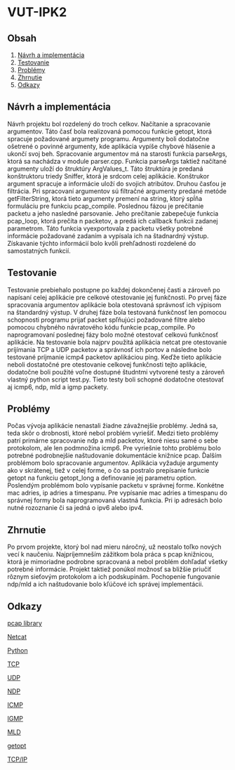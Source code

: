 # VUT-IPK2

## Obsah

1. [Návrh a implementácia](#Návrh-a-implementácia)
2. [Testovanie](#Testovanie)
3. [Problémy](#Problémy)
4. [Zhrnutie](#Zhrnutie)
5. [Odkazy](#Odkazy)

## Návrh a implementácia

Návrh projektu bol rozdelený do troch celkov. Načítanie a spracovanie argumentov. Táto časť bola realizovaná pomocou funkcie getopt, ktorá spracuje požadované argumety programu. Argumenty boli dodatočne ošetrené o povinné argumenty, kde aplikácia vypíše chybové hlásenie a ukončí svoj beh. Spracovanie argumentov má na starosti funkcia parseArgs, ktorá sa nachádza v module parser.cpp. Funkcia parseArgs taktiež načítané argumenty uloží do štruktúry ArgValues_t. Táto štruktúra je predaná konštruktoru triedy Sniffer, ktorá je srdcom celej aplikácie. Konštrukor argument spracuje a informácie uloží do svojich atribútov. Druhou časťou je filtrácia. Pri spracovaní argumentov sú filtračné argumenty predané metóde getFilterString, ktorá tieto argumenty premení na string, ktorý spĺňa formuláciu pre funkciu pcap_compile. Poslednou fázou je prečítanie packetu a jeho nasledné parsovanie. Jeho prečítanie zabepečuje funkcia pcap_loop, ktorá prečíta n packetov, a predá ich callback funkcii zadanej parametrom. Táto funkcia vyexportovala z packetu všetky potrebné informácie požadované zadaním a vypísala ich na štadnardný výstup. Získavanie týchto informácií bolo kvôli prehľadnosti rozdelené do samostatných funkcií.

## Testovanie

Testovanie prebiehalo postupne po každej dokončenej časti a zároveň po napísaní celej aplikácie pre celkové otestovanie jej funkčnosti. Po prvej fáze spracovania argumentov aplikácie bola otestovaná správnosť ich výpisom na štandardný výstup. V druhej fáze bola testovaná funkčnosť len pomocou schopnosti programu prijať packet spľňujúci požadované filtre alebo pomocou chybného návratového kódu funkcie pcap_compile. Po naprogramovaní poslednej fázy bolo možné otestovať celkovú funkčnosť aplikácie. Na testovanie bola najprv použitá aplikácia netcat pre otestovanie príjímania TCP a UDP packetov a správnosť ich portov a následne bolo testované príjmanie icmp4 packetov aplikáciou ping. Keďže tieto aplikácie neboli dostatočné pre otestovanie celkovej funkčnosti tejto aplikácie, dodatočne boli použité voľne dostupné študntmi vytvorené testy a zároveň vlastný python script test.py. Tieto testy boli schopné dodatočne otestovať aj icmp6, ndp, mld a igmp packety.

## Problémy

Počas vývoja aplikácie nenastali žiadne závažnejšie problémy. Jedná sa, teda skôr o drobnosti, ktoré nebol problém vyriešiť. Medzi tieto problémy patrí primárne spracovanie ndp a mld packetov, ktoré niesu samé o sebe protokolom, ale len podmnožina icmp6. Pre vyriešnie tohto problému bolo potrebné podrobnejšie naštudovanie dokumentácie knižnice pcap. Ďalším problémom bolo spracovanie argumentov. Aplikácia vyžaduje argumenty ako v skrátenej, tiež v celej forme, o čo sa postralo prepísanie funkcie getopt na funkciu getopt_long a definovanie jej parametru option. Poslendým problémom bolo vypísanie packetu v správnej forme. Konkétne mac adries, ip adries a timespanu. Pre vypísanie mac adries a timespanu do správnej formy bola naprogramovaná vlastná funkcia. Pri ip adresách bolo nutné rozoznanie či sa jedná o ipv6 alebo ipv4.

## Zhrnutie

Po prvom projekte, ktorý bol nad mieru náročný, už neostalo toľko nových vecí k naučeniu. Najpríjemneším zážitkom bola práca s pcap knižnicou, ktorá je mimoriadne podrobne spracovaná a nebol problém dohľadať všetky potrebné informácie. Projekt taktiež ponúkol možnosť sa bližšie priučiť rôznym sieťovým protokolom a ich podskupinám. Pochopenie fungovanie ndp/mld a ich naštudovanie bolo kľúčové ich správej implementácii.

## Odkazy

[pcap library](https://www.tcpdump.org/)

[Netcat](https://nc110.sourceforge.io/)

[Python](https://www.python.org/)

[TCP](https://en.wikipedia.org/wiki/Transmission_Control_Protocol)

[UDP](https://en.wikipedia.org/wiki/User_Datagram_Protocol)

[NDP](https://en.wikipedia.org/wiki/Neighbor_Discovery_Protocol)

[ICMP](https://en.wikipedia.org/wiki/Internet_Control_Message_Protocol)

[IGMP](https://cs.wikipedia.org/wiki/Internet_Group_Management_Protocol)

[MLD](https://en.wikipedia.org/wiki/Multicast_Listener_Discovery)

[getopt](https://man7.org/linux/man-pages/man3/getopt.3.html)

[TCP/IP](https://en.wikipedia.org/wiki/Internet_protocol_suite)



